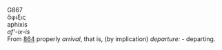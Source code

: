<body>
  <p>G867<br>  ἄφιξις  <br> aphixis  <br><i>af‘-ix-is </i><br>From <a href="g0864.htm">864</a>  properly <i>arrival</i>, that is, (by implication) <i>departure:</i> - departing.<br></p>
 </body>